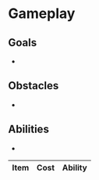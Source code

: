 Gameplay
========

Goals
-----
  - 

Obstacles
---------
  - 

Abilities
---------
  - 

Item | Cost | Ability
---- | ---- | -------
